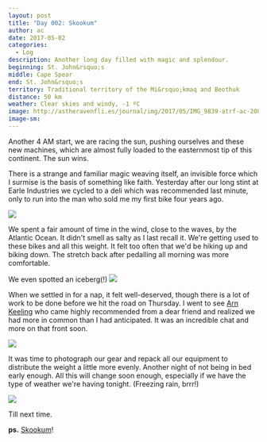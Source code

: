 ```yaml
---
layout: post
title: "Day 002: Skookum"
author: ac
date: 2017-05-02
categories:
  - Log
description: Another long day filled with magic and splendour.
beginning: St. John&rsquo;s
middle: Cape Spear
end: St. John&rsquo;s
territory: Traditional territory of the Mi&rsquo;kmaq and Beothuk
distance: 50 km
weather: Clear skies and windy, -1 ºC
image: http://astheravenfli.es/journal/img/2017/05/IMG_9839-atrf-ac-2000-web.jpg
image-sm:
---
```


Another 4 AM start, we are racing the sun, pushing ourselves and these new machines, which are almost fully loaded to the easternmost tip of this continent. The sun wins.

There is a strange and familiar magic weaving itself, an invisible force which I surmise is the basis of something like faith. Yesterday after our long stint at Earle Industries we cycled to a deli which was recommended last minute, only to run into the man who sold me my first bike four years ago. 

<img src ="http://astheravenfli.es/journal/img/2017/05/IMG_9752-atrf-ac-2000-web.jpg">

We spent a fair amount of time in the wind, close to the waves, by the Atlantic Ocean. It didn't smell as salty as I last recall it. We're getting used to these bikes and all this weight. It felt too often that we'd be hiking up and biking down. The stretch back after pedalling all morning was more comfortable. 

We even spotted an iceberg(!)
<img src="http://astheravenfli.es/journal/img/2017/05/IMG_9831-atrf-ac-2000-web.jpg">

When we settled in for a nap, it felt well-deserved, though there is a lot of work to be done before we hit the road on Thursday. I went to see [Arn Keeling](https://twitter.com/toxiclegacies) who came highly recommended from a dear friend and realized we had more in common than I had anticipated. It was an incredible chat and more on that front soon. 

<img src="http://astheravenfli.es/journal/img/2017/05/IMG_9839-atrf-ac-2000-web.jpg">

It was time to photograph our gear and repack all our equipment to distribute the weight a little more evenly. Another night of not being in bed early enough. All this will change soon enough, especially if we have the type of weather we're having tonight. (Freezing rain, brrr!)

<img src="http://astheravenfli.es/journal/img/2017/05/IMG_9848-atrf-ac-2000-web.jpg">

Till next time.

**ps.** [Skookum](https://en.wikipedia.org/wiki/Skookum)!